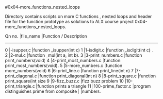 #0x04-more_functions_nested_loops
 
Directory contains scripts on more C functions , nested loops and header file for the function prototype as solutions to ALX course project 0x04-more_functions_nested_loops.

Qn no.   |file_name			|Function / Description
_________________________________________________________________________________
0        |-isupper.c                    |function _isupper(int c) 
1	 |1-isdigit.c          		|function _isdigit(int c) .		   
2	 |2-mul.c          		|function _mul(int a, int b).		   3        |3-print_numbers.c		   |function print_numbers(void)
4	 |4-print_most_numbers.c        |function print_most_numbers(void).
5        |5-more_numbers.c		|function more_numbers(void)
6	 |6-print_line.c		|function print_line(int n)
7	 |7-print_diagonal.c		|function print_diagonal(int n)
8	 |8-print_square.c		|function print_square(int size
9    	 |9-fizz_buzz.c			|fizz buzz problem
10	 |10-print_triangle.c		|function prints a triangle
11       |100-prime_factor.c		|program distinguishes prime from composite 	    | 			           |numbers.
